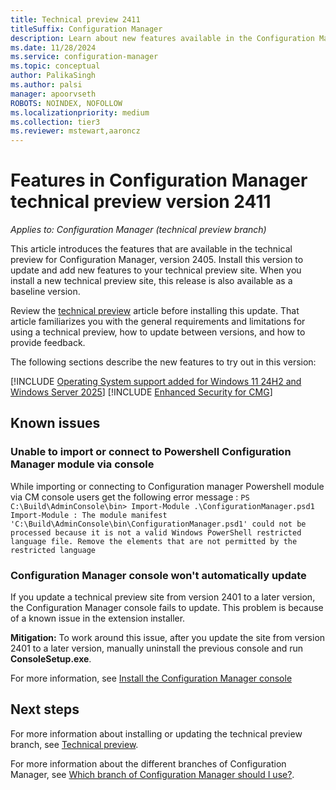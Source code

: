```yaml
---
title: Technical preview 2411
titleSuffix: Configuration Manager
description: Learn about new features available in the Configuration Manager technical preview branch version 2411.
ms.date: 11/28/2024
ms.service: configuration-manager
ms.topic: conceptual
author: PalikaSingh
ms.author: palsi
manager: apoorvseth
ROBOTS: NOINDEX, NOFOLLOW
ms.localizationpriority: medium
ms.collection: tier3
ms.reviewer: mstewart,aaroncz 
---
```

# Features in Configuration Manager technical preview version 2411

*Applies to: Configuration Manager (technical preview branch)*

This article introduces the features that are available in the technical preview for Configuration Manager, version 2405. Install this version to update and add new features to your technical preview site. When you install a new technical preview site, this release is also available as a baseline version.

Review the [technical preview](../technical-preview.md) article before installing this update. That article familiarizes you with the general requirements and limitations for using a technical preview, how to update between versions, and how to provide feedback.

The following sections describe the new features to try out in this version:

[!INCLUDE [Operating System support added for Windows 11 24H2 and Windows Server 2025](includes/2411/26942563.md)]
[!INCLUDE [Enhanced Security for CMG](includes/2411/27297018.md)]

## Known issues

### Unable to import or connect to Powershell Configuration Manager module via console

While importing or connecting to Configuration manager Powershell module via CM console users get the following error message :
`PS C:\Build\AdminConsole\bin> Import-Module .\ConfigurationManager.psd1
Import-Module : The module manifest 'C:\Build\AdminConsole\bin\ConfigurationManager.psd1' could not be
processed because it is not a valid Windows PowerShell restricted language file. Remove the elements that are not permitted by the
restricted language`


### Configuration Manager console won't automatically update

If you update a technical preview site from version 2401 to a later version, the Configuration Manager console fails to update. This problem is because of a known issue in the extension installer.

**Mitigation:** To work around this issue, after you update the site from version 2401 to a later version, manually uninstall the previous console and run **ConsoleSetup.exe**.

For more information, see [Install the Configuration Manager console](../../servers/deploy/install/install-consoles.md)


## Next steps

For more information about installing or updating the technical preview branch, see [Technical preview](../technical-preview.md).

For more information about the different branches of Configuration Manager, see [Which branch of Configuration Manager should I use?](../../understand/which-branch-should-i-use.md).

